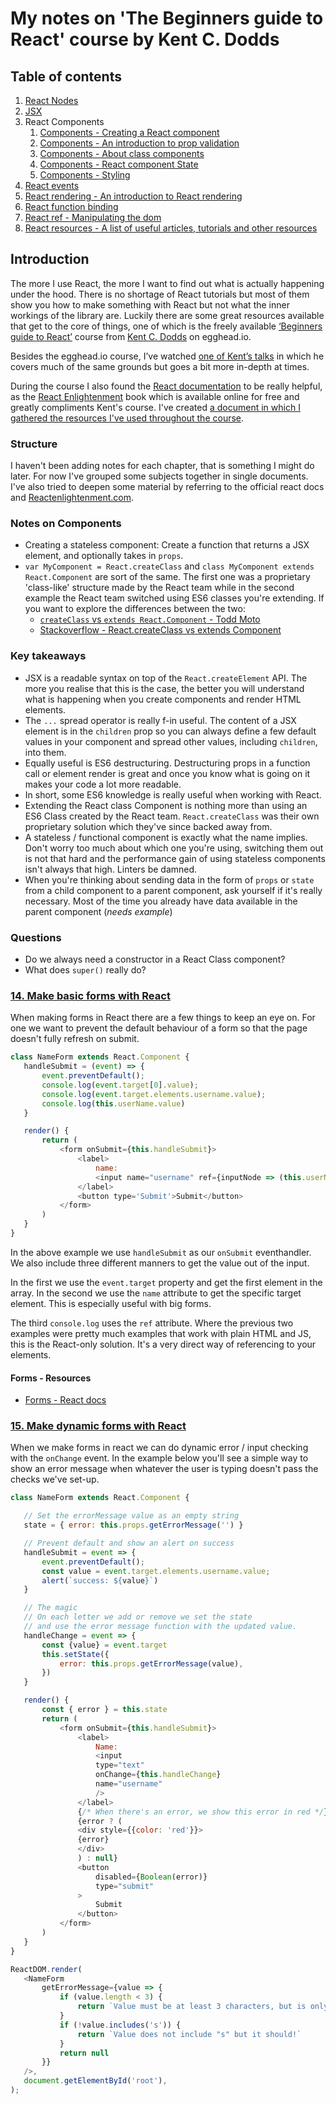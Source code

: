 # My notes on 'The Beginners guide to React' course by Kent C. Dodds

## Table of contents

1. [React Nodes](/react-nodes.md)
1. [JSX](/react-jsx.md)
1. React Components
   1. [Components - Creating a React component](/react-components-creating-a-component.md)
   1. [Components - An introduction to prop validation](/react-components-proptype-validation.md)
   1. [Components - About class components](/react-components-class-components.md)
   1. [Components - React component State](/react-components-state.md)
   1. [Components - Styling](/react-components-styling.md)
1. [React events](react-events.md)
1. [React rendering - An introduction to React rendering](react-rendering-introduction.md)
1. [React function binding](react-function-binding.md)
1. [React ref - Manipulating the dom](react-ref.md)
1. [React resources - A list of useful articles, tutorials and other resources](react-useful-resources-articles-tutorials.md)

## Introduction

The more I use React, the more I want to find out what is actually happening under the hood. There is no shortage of React tutorials but most of them show you how to make something with React but not what the inner workings of the library are. Luckily there are some great resources available that get to the core of things, one of which is the freely available [‘Beginners guide to React’](https://egghead.io/courses/the-beginner-s-guide-to-reactjs) course from [Kent C. Dodds](https://twitter.com/kentcdodds) on egghead.io.

Besides the egghead.io course, I’ve watched [one of Kent’s talks](https://youtu.be/pugPxYH96TU) in which he covers much of the same grounds but goes a bit more in-depth at times.

During the course I also found the [React documentation](https://reactjs.org/docs/) to be really helpful, as the [React Enlightenment](https://www.reactenlightenment.com/) book which is available online for free and greatly compliments Kent's course. I've created [a document in which I gathered the resources I've used throughout the course](react-useful-resources-articles-tutorials.md).

### Structure

I haven't been adding notes for each chapter, that is something I might do later. For now I've grouped some subjects together in single documents. I've also tried to deepen some material by referring to the official react docs and [Reactenlightenment.com](http://reactenlightenment.com).

### Notes on Components

- Creating a stateless component: Create a function that returns a JSX element, and optionally takes in `props`.
- `var MyComponent = React.createClass` and `class MyComponent extends React.Component` are sort of the same. The first one was a proprietary 'class-like' structure made by the React team while in the second example the React team switched using ES6 classes you're extending. If you want to explore the differences between the two:
   - [`createClass` vs `extends React.Component` - Todd Moto](https://toddmotto.com/react-create-class-versus-component/)
   - [Stackoverflow - React.createClass vs extends Component](https://stackoverflow.com/questions/33526493/react-createclass-vs-extends-component)

### Key takeaways

- JSX is a readable syntax on top of the `React.createElement` API. The more you realise that this is the case, the better you will understand what is happening when you create components and render HTML elements.
- The `...` spread operator is really f-in useful. The content of a JSX element is in the `children` prop so you can always define a few default values in your component and spread other values, including `children`, into them.
- Equally useful is ES6 destructuring. Destructuring props in a function call or element render is great and once you know what is going on it makes your code a lot more readable.
- In short, some ES6 knowledge is really useful when working with React.
- Extending the React class Component is nothing more than using an ES6 Class created by the React team. `React.createClass` was their own proprietary solution which they've since backed away from.
- A stateless / functional component is exactly what the name implies. Don't worry too much about which one you're using, switching them out is not that hard and the performance gain of using stateless components isn't always that high. Linters be damned.
- When you're thinking about sending data in the form of `props` or `state` from a child component to a parent component, ask yourself if it's really necessary. Most of the time you already have data available in the parent component (*needs example*)

### Questions

- Do we always need a constructor in a React Class component?
- What does `super()` really do?

### [14. Make basic forms with React](https://egghead.io/lessons/egghead-make-basic-forms-with-react)

When making forms in React there are a few things to keep an eye on. For one we want to prevent the default behaviour of a form so that the page doesn't fully refresh on submit.

```javascript
class NameForm extends React.Component {
   handleSubmit = (event) => {
       event.preventDefault();
       console.log(event.target[0].value);
       console.log(event.target.elements.username.value);
       console.log(this.userName.value)
   }

   render() {
       return (
           <form onSubmit={this.handleSubmit}>
               <label>
                   name:
                   <input name="username" ref={inputNode => (this.userName = inputNode)} type="text" />
               </label>
               <button type='Submit'>Submit</button>
           </form>
       )
   }
}

```

In the above example we use `handleSubmit` as our `onSubmit` eventhandler. We also include three different manners to get the value out of the input.

In the first we use the `event.target` property and get the first element in the array. In the second we use the `name` attribute to get the specific target element. This is especially useful with big forms.

The third `console.log` uses the `ref` attribute. Where the previous two examples were pretty much examples that work with plain HTML and JS, this is the React-only solution. It's a very direct way of referencing to your elements.

#### Forms - Resources

- [Forms - React docs](https://reactjs.org/docs/forms.html)

### [15. Make dynamic forms with React](https://egghead.io/lessons/egghead-make-dynamic-forms-with-react)

When we make forms in react we can do dynamic error / input checking with the `onChange` event. In the example below you'll see a simple way to show an error message when whatever the user is typing doesn't pass the checks we've set-up.

```javascript
class NameForm extends React.Component {

   // Set the errorMessage value as an empty string
   state = { error: this.props.getErrorMessage('') }

   // Prevent default and show an alert on success
   handleSubmit = event => {
       event.preventDefault();
       const value = event.target.elements.username.value;
       alert(`success: ${value}`)
   }

   // The magic
   // On each letter we add or remove we set the state
   // and use the error message function with the updated value.
   handleChange = event => {
       const {value} = event.target
       this.setState({
           error: this.props.getErrorMessage(value),
       })
   }

   render() {
       const { error } = this.state
       return (
           <form onSubmit={this.handleSubmit}>
               <label>
                   Name:
                   <input
                   type="text"
                   onChange={this.handleChange}
                   name="username"
                   />
               </label>
               {/* When there's an error, we show this error in red */}
               {error ? (
               <div style={{color: 'red'}}>
               {error}
               </div>
               ) : null}
               <button
                   disabled={Boolean(error)}
                   type="submit"
               >
                   Submit
               </button>
           </form>
       )
   }
}

ReactDOM.render(
   <NameForm
       getErrorMessage={value => {
           if (value.length < 3) {
               return `Value must be at least 3 characters, but is only ${value.length}`
           }
           if (!value.includes('s')) {
               return `Value does not include "s" but it should!`
           }
           return null
       }}
   />,
   document.getElementById('root'),
);
```

